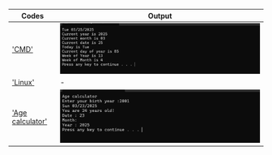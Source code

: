 | Codes | Output |
|-------|--------|
|['CMD'](./Codes/cmd.txt)|![cmd.png](./Output/cmd.png)|
|['Linux'](./Codes/linux.txt)| - |
|['Age calculator'](https://github.com/yeheniWijesinghe/IT2244/tree/main/Day_02)|![practical_01.png](./Output/practical_01.png)  |

